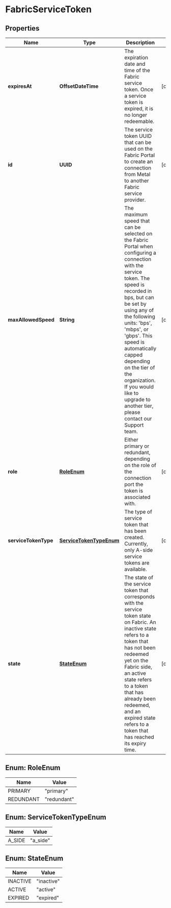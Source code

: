 

# FabricServiceToken


## Properties

| Name | Type | Description | Notes |
|------------ | ------------- | ------------- | -------------|
|**expiresAt** | **OffsetDateTime** | The expiration date and time of the Fabric service token. Once a service token is expired, it is no longer redeemable. |  [optional] |
|**id** | **UUID** | The service token UUID that can be used on the Fabric Portal to create an connection from Metal to another Fabric service provider. |  [optional] |
|**maxAllowedSpeed** | **String** | The maximum speed that can be selected on the Fabric Portal when configuring a connection with the service token. The speed is recorded in bps, but can be set by using any of the following units: &#39;bps&#39;, &#39;mbps&#39;, or &#39;gbps&#39;. This speed is automatically capped depending on the tier of the organization. If you would like to upgrade to another tier, please contact our Support team. |  [optional] |
|**role** | [**RoleEnum**](#RoleEnum) | Either primary or redundant, depending on the role of the connection port the token is associated with. |  [optional] |
|**serviceTokenType** | [**ServiceTokenTypeEnum**](#ServiceTokenTypeEnum) | The type of service token that has been created. Currently, only A-side service tokens are available. |  [optional] |
|**state** | [**StateEnum**](#StateEnum) | The state of the service token that corresponds with the service token state on Fabric. An inactive state refers to a token that has not been redeemed yet on the Fabric side, an active state refers to a token that has already been redeemed, and an expired state refers to a token that has reached its expiry time. |  [optional] |



## Enum: RoleEnum

| Name | Value |
|---- | -----|
| PRIMARY | &quot;primary&quot; |
| REDUNDANT | &quot;redundant&quot; |



## Enum: ServiceTokenTypeEnum

| Name | Value |
|---- | -----|
| A_SIDE | &quot;a_side&quot; |



## Enum: StateEnum

| Name | Value |
|---- | -----|
| INACTIVE | &quot;inactive&quot; |
| ACTIVE | &quot;active&quot; |
| EXPIRED | &quot;expired&quot; |




